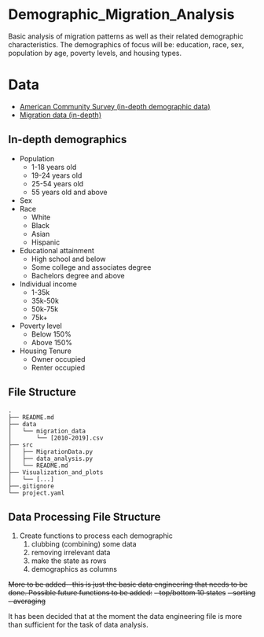 # Demographic_Migration_Analysis
Basic analysis of migration patterns as well as their related demographic characteristics. The demographics of focus will be: education, race, sex, population by age, poverty levels, and housing types.

# Data
- [American Community Survey (in-depth demographic data)](https://data.census.gov/cedsci/table?t=International%20and%20Domestic%20Migration%3APopulation%20Change%20and%20Components&g=0100000US%240400000&tid=ACSST1Y2019.S0701)
- [Migration data (in-depth)](https://www.census.gov/data/tables/time-series/demo/geographic-mobility/state-to-state-migration.html)

## In-depth demographics
- Population
  - 1-18 years old
  - 19-24 years old
  - 25-54 years old
  - 55 years old and above
- Sex
- Race
  - White
  - Black
  - Asian
  - Hispanic
- Educational attainment
  - High school and below
  - Some college and associates degree
  - Bachelors degree and above
- Individual income
  - 1-35k
  - 35k-50k
  - 50k-75k
  - 75k+
- Poverty level
  - Below 150%
  - Above 150%
- Housing Tenure
  - Owner occupied
  - Renter occupied

## File Structure
```
.
├── README.md
├── data
│   └── migration_data
│       └── [2010-2019].csv
├── src
│   ├── MigrationData.py
│   ├── data_analysis.py
│   └── README.md
├── Visualization_and_plots
│   └── [...]
├──.gitignore
└── project.yaml
```

## Data Processing File Structure
1. Create functions to process each demographic
    1. clubbing (combining) some data
    2. removing irrelevant data
    3. make the state as rows
    4. demographics as columns

~~More to be added--this is just the basic data engineering that needs to be done. Possible future functions to be added:~~
~~- top/bottom 10 states~~
~~- sorting~~
~~- averaging~~ 

It has been decided that at the moment the data engineering file is more than sufficient for the task of data analysis.
